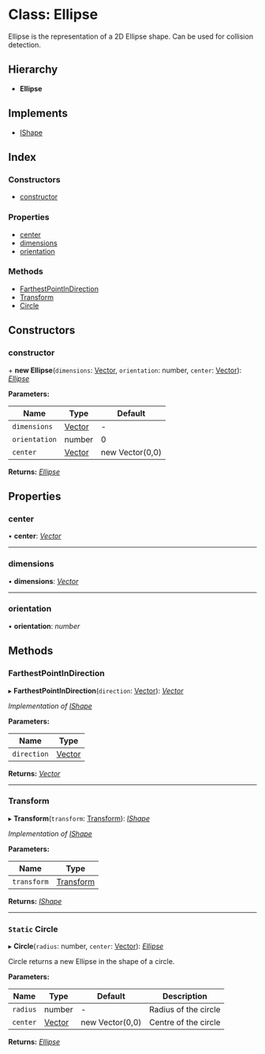 
# Class: Ellipse

Ellipse is the representation of a 2D Ellipse shape. Can be used for collision detection.

## Hierarchy

* **Ellipse**

## Implements

* [IShape](../interfaces/ishape.md)

## Index

### Constructors

* [constructor](ellipse.md#constructor)

### Properties

* [center](ellipse.md#center)
* [dimensions](ellipse.md#dimensions)
* [orientation](ellipse.md#orientation)

### Methods

* [FarthestPointInDirection](ellipse.md#farthestpointindirection)
* [Transform](ellipse.md#transform)
* [Circle](ellipse.md#static-circle)

## Constructors

###  constructor

\+ **new Ellipse**(`dimensions`: [Vector](vector.md), `orientation`: number, `center`: [Vector](vector.md)): *[Ellipse](ellipse.md)*

**Parameters:**

Name | Type | Default |
------ | ------ | ------ |
`dimensions` | [Vector](vector.md) | - |
`orientation` | number | 0 |
`center` | [Vector](vector.md) | new Vector(0,0) |

**Returns:** *[Ellipse](ellipse.md)*

## Properties

###  center

• **center**: *[Vector](vector.md)*

___

###  dimensions

• **dimensions**: *[Vector](vector.md)*

___

###  orientation

• **orientation**: *number*

## Methods

###  FarthestPointInDirection

▸ **FarthestPointInDirection**(`direction`: [Vector](vector.md)): *[Vector](vector.md)*

*Implementation of [IShape](../interfaces/ishape.md)*

**Parameters:**

Name | Type |
------ | ------ |
`direction` | [Vector](vector.md) |

**Returns:** *[Vector](vector.md)*

___

###  Transform

▸ **Transform**(`transform`: [Transform](transform.md)): *[IShape](../interfaces/ishape.md)*

*Implementation of [IShape](../interfaces/ishape.md)*

**Parameters:**

Name | Type |
------ | ------ |
`transform` | [Transform](transform.md) |

**Returns:** *[IShape](../interfaces/ishape.md)*

___

### `Static` Circle

▸ **Circle**(`radius`: number, `center`: [Vector](vector.md)): *[Ellipse](ellipse.md)*

Circle returns a new Ellipse in the shape of a circle.

**Parameters:**

Name | Type | Default | Description |
------ | ------ | ------ | ------ |
`radius` | number | - | Radius of the circle |
`center` | [Vector](vector.md) | new Vector(0,0) | Centre of the circle  |

**Returns:** *[Ellipse](ellipse.md)*
